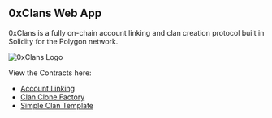 ## 0xClans Web App

0xClans is a fully on-chain account linking and clan creation protocol built in Solidity for the Polygon network.

![0xClans Logo](https://qnuppwlkqgctjdgodvkm.supabase.co/storage/v1/object/public/0xclans/0xclans-logo.png)

View the Contracts here:
- [Account Linking](https://mumbai.polygonscan.com/address/0x701a89d25629e57283d7f1817d9eecc05057a76e)
- [Clan Clone Factory](https://mumbai.polygonscan.com/address/0xC52fD7621DEdF41dd0757EE26AB7af8128Eb26cd)
- [Simple Clan Template](https://mumbai.polygonscan.com/address/0xa11d5d6f84fd2b3cdea1a1f3d2ce45c3cb06628c#code)

